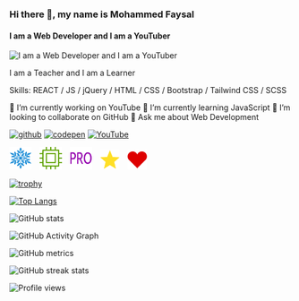 ### Hi there 👋, my name is Mohammed Faysal
#### I am a Web Developer and I am a YouTuber
![I am a Web Developer and I am a YouTuber](https://i.ibb.co/S5sV6YN/Pink-Blue-Purple-Modern-Gradient-Music-Youtube-Banner-copy.png)

I am a Teacher and I am a Learner

Skills: REACT / JS / jQuery / HTML / CSS / Bootstrap / Tailwind CSS / SCSS

 🔭 I’m currently working on YouTube 
 🌱 I’m currently learning JavaScript 
 👯 I’m looking to collaborate on GitHub 
 💬 Ask me about Web Development 


[<img src='https://cdn.jsdelivr.net/npm/simple-icons@3.0.1/icons/github.svg' alt='github' height='40'>](https://github.com/https://github.com/Mohammed-Faysal)  [<img src='https://cdn.jsdelivr.net/npm/simple-icons@3.0.1/icons/codepen.svg' alt='codepen' height='40'>](https://codepen.io/https://codepen.io/CreativeCoder111)  [<img src='https://cdn.jsdelivr.net/npm/simple-icons@3.0.1/icons/youtube.svg' alt='YouTube' height='40'>](https://www.youtube.com/channel/https://www.youtube.com/@creativejscoder)  

<a href='https://archiveprogram.github.com/'><img src='https://raw.githubusercontent.com/acervenky/animated-github-badges/master/assets/acbadge.gif' width='40' height='40'></a> <a href='https://docs.github.com/en/developers'><img src='https://raw.githubusercontent.com/acervenky/animated-github-badges/master/assets/devbadge.gif' width='40' height='40'></a> <a href='https://github.com/pricing'><img src='https://raw.githubusercontent.com/acervenky/animated-github-badges/master/assets/pro.gif' width='40' height='40'></a> <a href='https://stars.github.com/'><img src='https://raw.githubusercontent.com/acervenky/animated-github-badges/master/assets/starbadge.gif' width='35' height='35'></a> <a href='https://docs.github.com/en/github/supporting-the-open-source-community-with-github-sponsors'><img src='https://raw.githubusercontent.com/acervenky/animated-github-badges/master/assets/sponsorbadge.gif' width='35' height='35'></a> 

[![trophy](https://github-profile-trophy.vercel.app/?username=https://github.com/Mohammed-Faysal)](https://github.com/ryo-ma/github-profile-trophy)

[![Top Langs](https://github-readme-stats.vercel.app/api/top-langs/?username=https://github.com/Mohammed-Faysal)](https://github.com/anuraghazra/github-readme-stats)

![GitHub stats](https://github-readme-stats.vercel.app/api?username=https://github.com/Mohammed-Faysal&show_icons=true)  

![GitHub Activity Graph](https://activity-graph.herokuapp.com/graph?username=https://github.com/Mohammed-Faysal)  

![GitHub metrics](https://metrics.lecoq.io/https://github.com/Mohammed-Faysal)  

![GitHub streak stats](https://streak-stats.demolab.com/?user=https://github.com/Mohammed-Faysal)  

![Profile views](https://gpvc.arturio.dev/https://github.com/Mohammed-Faysal)  
